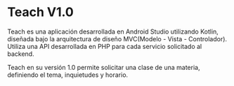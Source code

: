 # Teach V1.0

Teach es una aplicación desarrollada en Android Studio utilizando Kotlin, diseñada bajo la arquitectura de diseño MVC(Modelo - Vista - Controlador).
Utiliza una API desarrollada en PHP para cada servicio solicitado al backend.

Teach en su versión 1.0 permite solicitar una clase de una materia, definiendo el tema, inquietudes y horario.
